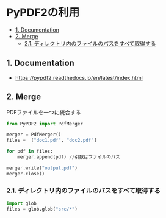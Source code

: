 # PyPDF2の利用
- [1. Documentation](#1-documentation)
- [2. Merge](#2-merge)
  - [2.1. ディレクトリ内のファイルのパスをすべて取得する](#21-ディレクトリ内のファイルのパスをすべて取得する)
## 1. Documentation
- https://pypdf2.readthedocs.io/en/latest/index.html

## 2. Merge
PDFファイルを一つに統合する
```Python
from PyPDF2 import PdfMerger

merger = PdfMerger()
files =  ["doc1.pdf", "doc2.pdf"]

for pdf in files:
    merger.append(pdf) //引数はファイルのパス

merger.write("output.pdf")
merger.close()
```

### 2.1. ディレクトリ内のファイルのパスをすべて取得する
```Python
import glob
files = glob.glob("src/*")
```
